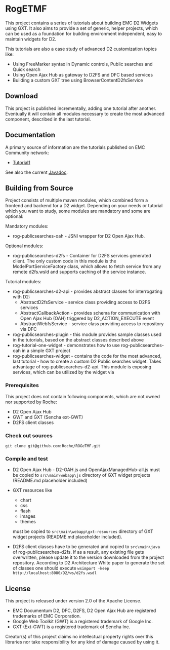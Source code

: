 # RogETMF
This project contains a series of tutorials about building EMC D2 Widgets using GXT.
It also aims to provide a set of generic, helper projects, which can be used as a foundation for building environment independent, easy to maintain widgets for D2.

This tutorials are also a case study of advanced D2 customization topics like:
* Using FreeMarker syntax in Dynamic controls, Public searches and Quick search
* Using Open Ajax Hub as gateway to D2FS and DFC based services
* Building a custom GXT tree using BrowserContentD2fsService

## Download
This project is published incrementally, adding one tutorial after another. Eventually it will contain all modules necessary to create the most advanced component, described in the last tutorial. 

## Documentation
A primary source of information are the tutorials published on EMC Community network:
* [Tutorial1][]

See also the current [Javadoc][].

## Building from Source
Project consists of multiple maven modules, which combined form a frontend and backend for a D2 widget.
Depending on your needs or tutorial which you want to study, some modules are mandatory and some are optional:

Mandatory modules:
* rog-publicsearches-oah - JSNI wrapper for D2 Open Ajax Hub.

Optional modules:
* rog-publicsearches-d2fs - Container for D2FS services generated client. The only custom code in this module is the ModelPortServiceFactory class, which allows to fetch service from any remote d2fs.wsld and supports caching of the service instance.

Tutorial modules:
* rog-publicsearches-d2-api - provides abstract classes for interrogating with D2:
  * AbstractD2fsService - service class providing access to D2FS services
  * AbstractCallbackAction - provides schema for communication with Open Ajax Hub (OAH) triggered by D2_ACTION_EXECUTE event
  * AbstractWebfsService - service class providing access to repository via DFC
* rog-publicsearches-plugin - this module provides sample classes used in the tutorials, based on the abstract classes described above
* rog-tutorial-one-widget - demonstrates how to use rog-publicsearches-oah in a simple GXT project
* rog-publicsearches-widget - contains the code for the most advanced, last tutorial - how to create a custom D2 Public searches widget. Takes advantage of rog-publicsearches-d2-api. This module is exposing services, which can be utilized by the widget via 

### Prerequisites
This project does not contain following components, which are not owned nor supported by Roche:
* D2 Open Ajax Hub
* GWT and GXT (Sencha ext-GWT)
* D2FS client classes

### Check out sources
`git clone git@github.com:Roche/ROGeTMF.git`

### Compile and test
* D2 Open Ajax Hub - D2-OAH.js and OpenAjaxManagedHub-all.js must be copied to `src\main\webapp\js` directory of GXT widget projects (README.md placeholder included)
* GXT resources like
  * chart
  * css
  * flash
  * images
  * themes
  
  must be copied to `src\main\webapp\gxt-resources` directory of GXT widget projects (README.md placeholder included).
* D2FS client classes have to be generated and copied to `src\main\java` of rog-publicsearches-d2fs. If as a result, any existing file gets overwritten, please update it to the version downloaded from the project repository. According to D2 Architecture White paper to generate the set of classes one should execute `wsimport -keep http://localhost:8080/D2/ws/d2fs.wsdl`

## License
This project is released under version 2.0 of the Apache License.

* EMC Documentum D2, DFC, D2FS, D2 Open Ajax Hub are registered trademarks of EMC Corporation.
* Google Web Toolkit (GWT) is a registered trademark of Google Inc.
* GXT (Ext-GWT) is a registered trademark of Sencha Inc.

Creator(s) of this project claims no intellectual property rights over this libraries nor take responsibility for any kind of damage caused by using it.

[Tutorial1]:http://community.emc.com/people/KJurkowski/blog/2015/03/10/gxt-d2-widgets--part-1
[Javadoc]:http://roche.github.io/ROGeTMF/javadoc/
